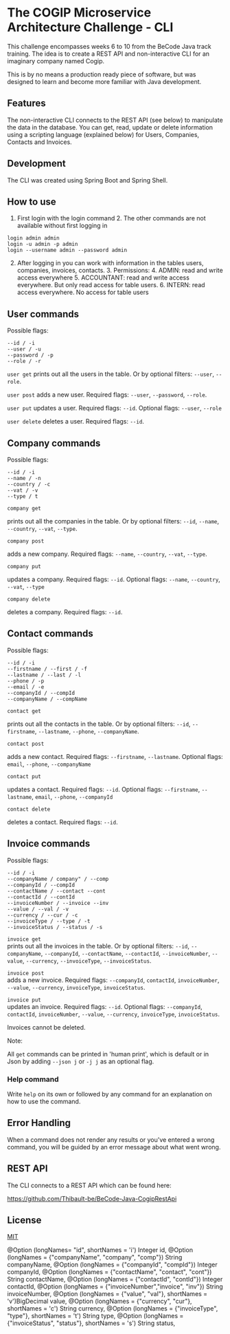 # The COGIP Microservice Architecture Challenge - CLI

This challenge encompasses weeks 6 to 10 from the BeCode Java track training.
The idea is to create a REST API and non-interactive CLI for an imaginary company named Cogip.

This is by no means a production ready piece of software, but was designed to learn and become more familiar with Java development.

## Features

The non-interactive CLI connects to the REST API (see below) to manipulate the data in the database.
You can get, read, update or delete information using a scripting language (explained below) for Users, Companies, Contacts and Invoices.

## Development

The CLI was created using Spring Boot and Spring Shell.

## How to use

1. First login with the login command
   2. The other commands are not available without first logging in

```
login admin admin
login -u admin -p admin
login --username admin --password admin
```

2. After logging in you can work with information in the tables users, companies, invoices, contacts.
   3. Permissions:
      4. ADMIN: read and write access everywhere
      5. ACCOUNTANT: read and write access everywhere. But only read access for table users.
      6. INTERN: read access everywhere. No access for table users


## User commands

Possible flags:
```
--id / -i
--user / -u
--password / -p
--role / -r
```

`user get`  prints out all the users in the table. Or by optional filters:  `--user`, `--role`.

`user post`  adds a new user. Required flags: `--user`, `--password`, `--role`.

`user put` updates a user. Required flags: `--id`. Optional flags: `--user`, `--role`

`user delete` deletes a user. Required flags: `--id`.


## Company commands

Possible flags:
```
--id / -i
--name / -n
--country / -c
--vat / -v
--type / t
```

`company get` 

prints out all the companies in the table. Or by optional filters: `--id`, `--name`, `--country`, `--vat`, `--type`.


`company post` 

adds a new company. Required flags: `--name`, `--country`, `--vat`, `--type`.

`company put`

updates a company. Required flags: `--id`. Optional flags: `--name`, `--country`, `--vat`, `--type`

`company delete`

deletes a company. Required flags: `--id`.


## Contact commands

Possible flags:
```
--id / -i
--firstname / --first / -f
--lastname / --last / -l 
--phone / -p
--email / -e
--companyId / --compId
--companyName / --compName
```

`contact get`  

prints out all the contacts in the table. Or by optional filters: `--id`, `--firstname`, `--lastname`, `--phone`, `--companyName`.

`contact post`  

adds a new contact. Required flags: `--firstname`, `--lastname`. Optional flags: `email`, `--phone`, `--companyName`

`contact put` 

updates a contact. Required flags: `--id`. Optional flags: `--firstname`, `--lastname`, `email`, `--phone`, `--companyId`

`contact delete` 

deletes a contact. Required flags: `--id`.


## Invoice commands

Possible flags:
```
--id / -i
--companyName / company" / --comp
--companyId / --compId
--contactName / --contact --cont
--contactId / --contId
--invoiceNumber / --invoice --inv
--value / --val / -v
--currency / --cur / -c
--invoiceType / --type / -t
--invoiceStatus / --status / -s
```

`invoice get`  
prints out all the invoices in the table. Or by optional filters: `--id`, `--companyName`, `--companyId`, `--contactName`, `--contactId`, `--invoiceNumber`, `--value`, `--currency`, `--invoiceType`, `--invoiceStatus`.

`invoice post`  
adds a new invoice. Required flags: `--companyId`, `contactId`, `invoiceNumber`, `--value`, `--currency`, `invoiceType`, `invoiceStatus`.

`invoice put`  
updates an invoice. Required flags: `--id`. Optional flags: `--companyId`, `contactId`, `invoiceNumber`, `--value`, `--currency`, `invoiceType`, `invoiceStatus`.


Invoices cannot be deleted.



Note:

All `get` commands can be printed in 'human print', which is default or in Json by adding `--json j` or `-j j` as an optional flag.

### Help command

Write `help` on its own or followed by any command for an explanation on how to use the command.


## Error Handling

When a command does not render any results or you've entered a wrong command, you will be guided by an error message about what went wrong.


## REST API

The CLI connects to a REST API which can be found here:

https://github.com/Thibault-be/BeCode-Java-CogipRestApi

## License

[MIT](https://choosealicense.com/licenses/mit/)




 @Option (longNames= "id", shortNames = 'i') Integer id,
 @Option (longNames = {"companyName", "company", "comp"}) String companyName,
 @Option (longNames = {"companyId", "compId"}) Integer companyId,
 @Option (longNames = {"contactName", "contact", "cont"}) String contactName,
 @Option (longNames = {"contactId", "contId"}) Integer contactId,
 @Option (longNames = {"invoiceNumber","invoice", "inv"}) String invoiceNumber,
 @Option (longNames = {"value", "val"}, shortNames = 'v')BigDecimal value,
 @Option (longNames = {"currency", "cur"}, shortNames = 'c') String currency,
 @Option (longNames = {"invoiceType", "type"}, shortNames = 't') String type,
 @Option (longNames = {"invoiceStatus", "status"}, shortNames = 's') String status,